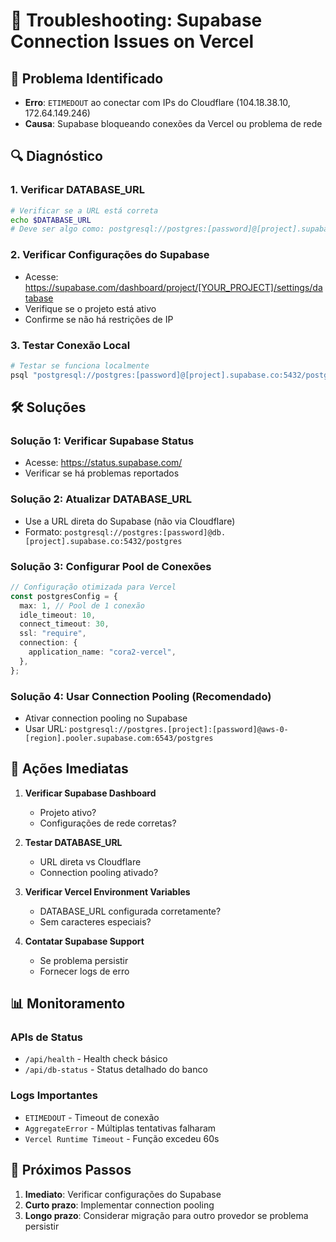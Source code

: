 # 🔧 Troubleshooting: Supabase Connection Issues on Vercel

## 🚨 Problema Identificado

- **Erro**: `ETIMEDOUT` ao conectar com IPs do Cloudflare (104.18.38.10, 172.64.149.246)
- **Causa**: Supabase bloqueando conexões da Vercel ou problema de rede

## 🔍 Diagnóstico

### 1. Verificar DATABASE_URL

```bash
# Verificar se a URL está correta
echo $DATABASE_URL
# Deve ser algo como: postgresql://postgres:[password]@[project].supabase.co:5432/postgres
```

### 2. Verificar Configurações do Supabase

- Acesse: https://supabase.com/dashboard/project/[YOUR_PROJECT]/settings/database
- Verifique se o projeto está ativo
- Confirme se não há restrições de IP

### 3. Testar Conexão Local

```bash
# Testar se funciona localmente
psql "postgresql://postgres:[password]@[project].supabase.co:5432/postgres"
```

## 🛠️ Soluções

### Solução 1: Verificar Supabase Status

- Acesse: https://status.supabase.com/
- Verificar se há problemas reportados

### Solução 2: Atualizar DATABASE_URL

- Use a URL direta do Supabase (não via Cloudflare)
- Formato: `postgresql://postgres:[password]@db.[project].supabase.co:5432/postgres`

### Solução 3: Configurar Pool de Conexões

```typescript
// Configuração otimizada para Vercel
const postgresConfig = {
  max: 1, // Pool de 1 conexão
  idle_timeout: 10,
  connect_timeout: 30,
  ssl: "require",
  connection: {
    application_name: "cora2-vercel",
  },
};
```

### Solução 4: Usar Connection Pooling (Recomendado)

- Ativar connection pooling no Supabase
- Usar URL: `postgresql://postgres.[project]:[password]@aws-0-[region].pooler.supabase.com:6543/postgres`

## 🚨 Ações Imediatas

1. **Verificar Supabase Dashboard**

   - Projeto ativo?
   - Configurações de rede corretas?

2. **Testar DATABASE_URL**

   - URL direta vs Cloudflare
   - Connection pooling ativado?

3. **Verificar Vercel Environment Variables**

   - DATABASE_URL configurada corretamente?
   - Sem caracteres especiais?

4. **Contatar Supabase Support**
   - Se problema persistir
   - Fornecer logs de erro

## 📊 Monitoramento

### APIs de Status

- `/api/health` - Health check básico
- `/api/db-status` - Status detalhado do banco

### Logs Importantes

- `ETIMEDOUT` - Timeout de conexão
- `AggregateError` - Múltiplas tentativas falharam
- `Vercel Runtime Timeout` - Função excedeu 60s

## 🔄 Próximos Passos

1. **Imediato**: Verificar configurações do Supabase
2. **Curto prazo**: Implementar connection pooling
3. **Longo prazo**: Considerar migração para outro provedor se problema persistir
